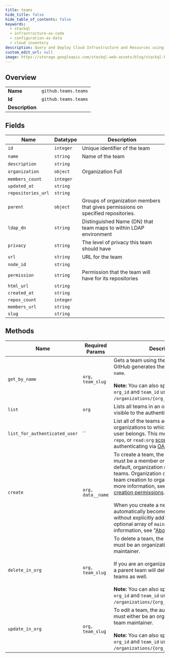 ```yaml
---
title: teams
hide_title: false
hide_table_of_contents: false
keywords:
  - stackql
  - infrastructure-as-code
  - configuration-as-data
  - cloud inventory
description: Query and Deploy Cloud Infrastructure and Resources using SQL
custom_edit_url: null
image: https://storage.googleapis.com/stackql-web-assets/blog/stackql-blog-post-featured-image.png
---
```

  
    

## Overview
<table><tbody>
<tr><td><b>Name</b></td><td><code>github.teams.teams</code></td></tr>
<tr><td><b>Id</b></td><td><code>github.teams.teams</code></td></tr>
<tr><td><b>Description</b></td><td></td></tr>
</tbody></table>

## Fields
| Name | Datatype | Description |
| ---- | -------- | ----------- |
| `id` | `integer` | Unique identifier of the team |
| `name` | `string` | Name of the team |
| `description` | `string` |  |
| `organization` | `object` | Organization Full |
| `members_count` | `integer` |  |
| `updated_at` | `string` |  |
| `repositories_url` | `string` |  |
| `parent` | `object` | Groups of organization members that gives permissions on specified repositories. |
| `ldap_dn` | `string` | Distinguished Name (DN) that team maps to within LDAP environment |
| `privacy` | `string` | The level of privacy this team should have |
| `url` | `string` | URL for the team |
| `node_id` | `string` |  |
| `permission` | `string` | Permission that the team will have for its repositories |
| `html_url` | `string` |  |
| `created_at` | `string` |  |
| `repos_count` | `integer` |  |
| `members_url` | `string` |  |
| `slug` | `string` |  |
## Methods
| Name | Required Params | Description | Accessible by |
| ---- | --------------- | ----------- | ------------- |
| `get_by_name` | `org, team_slug` | Gets a team using the team's `slug`. GitHub generates the `slug` from the team `name`.<br /><br />**Note:** You can also specify a team by `org_id` and `team_id` using the route `GET /organizations/{org_id}/team/{team_id}`. | SELECT |
| `list` | `org` | Lists all teams in an organization that are visible to the authenticated user. | SELECT |
| `list_for_authenticated_user` | `` | List all of the teams across all of the organizations to which the authenticated user belongs. This method requires `user`, `repo`, or `read:org` [scope](https://docs.github.com/apps/building-oauth-apps/understanding-scopes-for-oauth-apps/) when authenticating via [OAuth](https://docs.github.com/apps/building-oauth-apps/). | SELECT |
| `create` | `org, data__name` | To create a team, the authenticated user must be a member or owner of `{org}`. By default, organization members can create teams. Organization owners can limit team creation to organization owners. For more information, see "[Setting team creation permissions](https://docs.github.com/en/articles/setting-team-creation-permissions-in-your-organization)."<br /><br />When you create a new team, you automatically become a team maintainer without explicitly adding yourself to the optional array of `maintainers`. For more information, see "[About teams](https://docs.github.com/en/github/setting-up-and-managing-organizations-and-teams/about-teams)". | INSERT |
| `delete_in_org` | `org, team_slug` | To delete a team, the authenticated user must be an organization owner or team maintainer.<br /><br />If you are an organization owner, deleting a parent team will delete all of its child teams as well.<br /><br />**Note:** You can also specify a team by `org_id` and `team_id` using the route `DELETE /organizations/{org_id}/team/{team_id}`. | DELETE |
| `update_in_org` | `org, team_slug` | To edit a team, the authenticated user must either be an organization owner or a team maintainer.<br /><br />**Note:** You can also specify a team by `org_id` and `team_id` using the route `PATCH /organizations/{org_id}/team/{team_id}`. | EXEC |
